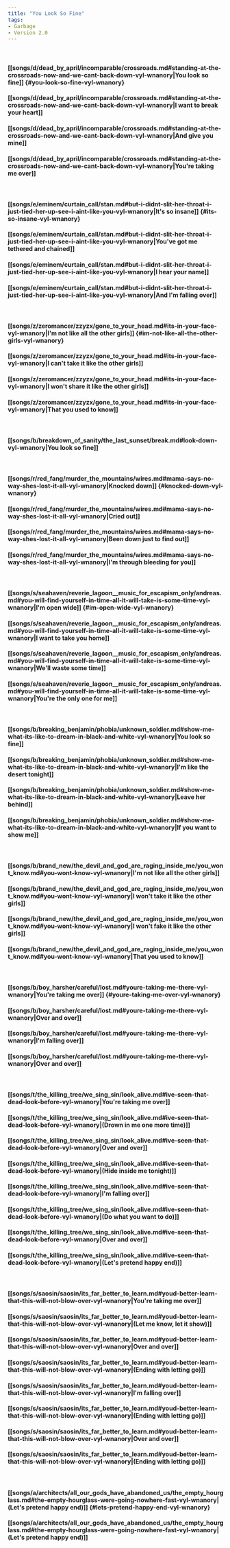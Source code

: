 ```yaml
---
title: "You Look So Fine"
tags:
- Garbage
- Version 2.0
---
```

&nbsp;
#### [[songs/d/dead_by_april/incomparable/crossroads.md#standing-at-the-crossroads-now-and-we-cant-back-down-vyl-wnanory|You look so fine]] {#you-look-so-fine-vyl-wnanory}
#### [[songs/d/dead_by_april/incomparable/crossroads.md#standing-at-the-crossroads-now-and-we-cant-back-down-vyl-wnanory|I want to break your heart]]
#### [[songs/d/dead_by_april/incomparable/crossroads.md#standing-at-the-crossroads-now-and-we-cant-back-down-vyl-wnanory|And give you mine]]
#### [[songs/d/dead_by_april/incomparable/crossroads.md#standing-at-the-crossroads-now-and-we-cant-back-down-vyl-wnanory|You're taking me over]]
&nbsp;
#### [[songs/e/eminem/curtain_call/stan.md#but-i-didnt-slit-her-throat-i-just-tied-her-up-see-i-aint-like-you-vyl-wnanory|It's so insane]] {#its-so-insane-vyl-wnanory}
#### [[songs/e/eminem/curtain_call/stan.md#but-i-didnt-slit-her-throat-i-just-tied-her-up-see-i-aint-like-you-vyl-wnanory|You've got me tethered and chained]]
#### [[songs/e/eminem/curtain_call/stan.md#but-i-didnt-slit-her-throat-i-just-tied-her-up-see-i-aint-like-you-vyl-wnanory|I hear your name]]
#### [[songs/e/eminem/curtain_call/stan.md#but-i-didnt-slit-her-throat-i-just-tied-her-up-see-i-aint-like-you-vyl-wnanory|And I'm falling over]]
&nbsp;
#### [[songs/z/zeromancer/zzyzx/gone_to_your_head.md#its-in-your-face-vyl-wnanory|I'm not like all the other girls]] {#im-not-like-all-the-other-girls-vyl-wnanory}
#### [[songs/z/zeromancer/zzyzx/gone_to_your_head.md#its-in-your-face-vyl-wnanory|I can't take it like the other girls]]
#### [[songs/z/zeromancer/zzyzx/gone_to_your_head.md#its-in-your-face-vyl-wnanory|I won't share it like the other girls]]
#### [[songs/z/zeromancer/zzyzx/gone_to_your_head.md#its-in-your-face-vyl-wnanory|That you used to know]]
&nbsp;
#### [[songs/b/breakdown_of_sanity/the_last_sunset/break.md#look-down-vyl-wnanory|You look so fine]]
&nbsp;
#### [[songs/r/red_fang/murder_the_mountains/wires.md#mama-says-no-way-shes-lost-it-all-vyl-wnanory|Knocked down]] {#knocked-down-vyl-wnanory}
#### [[songs/r/red_fang/murder_the_mountains/wires.md#mama-says-no-way-shes-lost-it-all-vyl-wnanory|Cried out]]
#### [[songs/r/red_fang/murder_the_mountains/wires.md#mama-says-no-way-shes-lost-it-all-vyl-wnanory|Been down just to find out]]
#### [[songs/r/red_fang/murder_the_mountains/wires.md#mama-says-no-way-shes-lost-it-all-vyl-wnanory|I'm through bleeding for you]]
&nbsp;
#### [[songs/s/seahaven/reverie_lagoon__music_for_escapism_only/andreas.md#you-will-find-yourself-in-time-all-it-will-take-is-some-time-vyl-wnanory|I'm open wide]] {#im-open-wide-vyl-wnanory}
#### [[songs/s/seahaven/reverie_lagoon__music_for_escapism_only/andreas.md#you-will-find-yourself-in-time-all-it-will-take-is-some-time-vyl-wnanory|I want to take you home]]
#### [[songs/s/seahaven/reverie_lagoon__music_for_escapism_only/andreas.md#you-will-find-yourself-in-time-all-it-will-take-is-some-time-vyl-wnanory|We'll waste some time]]
#### [[songs/s/seahaven/reverie_lagoon__music_for_escapism_only/andreas.md#you-will-find-yourself-in-time-all-it-will-take-is-some-time-vyl-wnanory|You're the only one for me]]
&nbsp;
#### [[songs/b/breaking_benjamin/phobia/unknown_soldier.md#show-me-what-its-like-to-dream-in-black-and-white-vyl-wnanory|You look so fine]]
#### [[songs/b/breaking_benjamin/phobia/unknown_soldier.md#show-me-what-its-like-to-dream-in-black-and-white-vyl-wnanory|I'm like the desert tonight]]
#### [[songs/b/breaking_benjamin/phobia/unknown_soldier.md#show-me-what-its-like-to-dream-in-black-and-white-vyl-wnanory|Leave her behind]]
#### [[songs/b/breaking_benjamin/phobia/unknown_soldier.md#show-me-what-its-like-to-dream-in-black-and-white-vyl-wnanory|If you want to show me]]
&nbsp;
#### [[songs/b/brand_new/the_devil_and_god_are_raging_inside_me/you_wont_know.md#you-wont-know-vyl-wnanory|I'm not like all the other girls]]
#### [[songs/b/brand_new/the_devil_and_god_are_raging_inside_me/you_wont_know.md#you-wont-know-vyl-wnanory|I won't take it like the other girls]]
#### [[songs/b/brand_new/the_devil_and_god_are_raging_inside_me/you_wont_know.md#you-wont-know-vyl-wnanory|I won't fake it like the other girls]]
#### [[songs/b/brand_new/the_devil_and_god_are_raging_inside_me/you_wont_know.md#you-wont-know-vyl-wnanory|That you used to know]]
&nbsp;
#### [[songs/b/boy_harsher/careful/lost.md#youre-taking-me-there-vyl-wnanory|You're taking me over]] {#youre-taking-me-over-vyl-wnanory}
#### [[songs/b/boy_harsher/careful/lost.md#youre-taking-me-there-vyl-wnanory|Over and over]]
#### [[songs/b/boy_harsher/careful/lost.md#youre-taking-me-there-vyl-wnanory|I'm falling over]]
#### [[songs/b/boy_harsher/careful/lost.md#youre-taking-me-there-vyl-wnanory|Over and over]]
&nbsp;
#### [[songs/t/the_killing_tree/we_sing_sin/look_alive.md#ive-seen-that-dead-look-before-vyl-wnanory|You're taking me over]]
#### [[songs/t/the_killing_tree/we_sing_sin/look_alive.md#ive-seen-that-dead-look-before-vyl-wnanory|(Drown in me one more time)]]
#### [[songs/t/the_killing_tree/we_sing_sin/look_alive.md#ive-seen-that-dead-look-before-vyl-wnanory|Over and over]]
#### [[songs/t/the_killing_tree/we_sing_sin/look_alive.md#ive-seen-that-dead-look-before-vyl-wnanory|(Hide inside me tonight)]]
#### [[songs/t/the_killing_tree/we_sing_sin/look_alive.md#ive-seen-that-dead-look-before-vyl-wnanory|I'm falling over]]
#### [[songs/t/the_killing_tree/we_sing_sin/look_alive.md#ive-seen-that-dead-look-before-vyl-wnanory|(Do what you want to do)]]
#### [[songs/t/the_killing_tree/we_sing_sin/look_alive.md#ive-seen-that-dead-look-before-vyl-wnanory|Over and over]]
#### [[songs/t/the_killing_tree/we_sing_sin/look_alive.md#ive-seen-that-dead-look-before-vyl-wnanory|(Let's pretend happy end)]]
&nbsp;
#### [[songs/s/saosin/saosin/its_far_better_to_learn.md#youd-better-learn-that-this-will-not-blow-over-vyl-wnanory|You're taking me over]]
#### [[songs/s/saosin/saosin/its_far_better_to_learn.md#youd-better-learn-that-this-will-not-blow-over-vyl-wnanory|(Let me know, let it show)]]
#### [[songs/s/saosin/saosin/its_far_better_to_learn.md#youd-better-learn-that-this-will-not-blow-over-vyl-wnanory|Over and over]]
#### [[songs/s/saosin/saosin/its_far_better_to_learn.md#youd-better-learn-that-this-will-not-blow-over-vyl-wnanory|(Ending with letting go)]]
#### [[songs/s/saosin/saosin/its_far_better_to_learn.md#youd-better-learn-that-this-will-not-blow-over-vyl-wnanory|I'm falling over]]
#### [[songs/s/saosin/saosin/its_far_better_to_learn.md#youd-better-learn-that-this-will-not-blow-over-vyl-wnanory|(Ending with letting go)]]
#### [[songs/s/saosin/saosin/its_far_better_to_learn.md#youd-better-learn-that-this-will-not-blow-over-vyl-wnanory|Over and over]]
#### [[songs/s/saosin/saosin/its_far_better_to_learn.md#youd-better-learn-that-this-will-not-blow-over-vyl-wnanory|(Ending with letting go)]]
&nbsp;
#### [[songs/a/architects/all_our_gods_have_abandoned_us/the_empty_hourglass.md#the-empty-hourglass-were-going-nowhere-fast-vyl-wnanory|(Let's pretend happy end)]] {#lets-pretend-happy-end-vyl-wnanory}
#### [[songs/a/architects/all_our_gods_have_abandoned_us/the_empty_hourglass.md#the-empty-hourglass-were-going-nowhere-fast-vyl-wnanory|(Let's pretend happy end)]]
